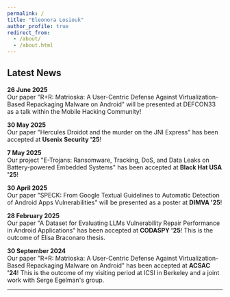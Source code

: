 ```yaml
---
permalink: /
title: "Eleonora Losiouk"
author_profile: true
redirect_from: 
  - /about/
  - /about.html
---
```



## Latest News

**26 June 2025**  
Our paper "R+R: Matrioska: A User-Centric Defense Against Virtualization-Based Repackaging Malware on Android" will be presented at DEFCON33 as a talk within the Mobile Hacking Community!

**30 May 2025**  
Our paper "Hercules Droidot and the murder on the JNI Express" has been accepted at **Usenix Security '25**! 

**7 May 2025**  
Our project "E-Trojans: Ransomware, Tracking, DoS, and Data Leaks on Battery-powered Embedded Systems" has been accepted at **Black Hat USA '25**!

**30 April 2025**  
Our paper "SPECK: From Google Textual Guidelines to Automatic Detection of Android Apps Vulnerabilities" will be presented as a poster at **DIMVA '25**!  

**28 February 2025**  
Our paper "A Dataset for Evaluating LLMs Vulnerability Repair Performance in Android Applications" has been accepted at **CODASPY '25**! This is the outcome of Elisa Braconaro thesis. 

**30 September 2024**  
Our paper "R+R: Matrioska: A User-Centric Defense Against Virtualization-Based Repackaging Malware on Android" has been accepted at **ACSAC '24**! This is the outcome of my visiting period at ICSI in Berkeley and a joint work with Serge Egelman's group.

---
